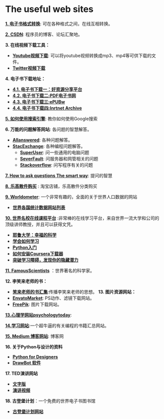 # The useful web sites

[**1. 电子书格式转换**](https://convertio.co/download/f20140181aa5325dcff28a5adc3e9fdd64b1b1/): 可在各种格式之间，在线互相转换。

[**2. CSDN**](https://www.csdn.net/): 程序员的博客、论坛汇聚地。

**3. 在线视频下载工具：**
* [**Youtube视频下载**](https://www.youtubeconverter.io/en2): 可以将youtube视频转换成mp3、mp4等可供下载的文件。  
* [**Twitter视频下载**](http://twittervideodownloader.com/)

**4. 电子书下载地址：**  
* [**4.1. 电子书下载一：好资源分享平台**](http://www.lingocn.com/)  
* [**4.2. 电子书下载二:PDF电子书网**](https://www.xgv5.com/24.html)  
* [**4.3. 电子书下载三:ePUBw**](https://epubw.com/)  
* [**4.4. 电子书下载四:Inrtnet Archive**](https://archive.org/)

[**5. 如何使用搜索引擎**](https://www.lifehack.org/articles/technology/20-tips-use-google-search-efficiently.html): 教你如何使用Google搜索

**6. 万能的问题解答网站**: 各问题的智慧解答。 
* [**Allanswered**](https://www.allanswered.com/about/): 各种问题解答。
* [**StacExchange**](https://stackoverflow.com/): 各种编程问题解答。  
    * [**SuperUser**](https://superuser.com/): 问一些通用的电脑问题
    * [**SeverFault**](https://serverfault.com/): 问服务器和网管相关的问题
    * [**Stackoverflow**](https://stackoverflow.com/): 问写程序有关的问题

[**7. How to ask questions The smart way**](https://github.com/ryanhanwu/How-To-Ask-Questions-The-Smart-Way/blob/master/README-zh_CN.md): 提问的智慧

[**8. 乐高散件购买**](https://item.taobao.com/item.htm?spm=2013.1.0.0.4c3156dbuYOL25&id=42929923254&scm=1007.12144.95220.42296_0_0&pvid=ac7f1542-8316-4cc3-90e3-b90450c85479&utparam=%7B%22x_hestia_source%22%3A%2242296%22%2C%22x_object_type%22%3A%22item%22%2C%22x_mt%22%3A0%2C%22x_src%22%3A%2242296%22%2C%22x_pos%22%3A3%2C%22x_pvid%22%3A%22ac7f1542-8316-4cc3-90e3-b90450c85479%22%2C%22x_object_id%22%3A42929923254%7D) : 淘宝店铺，乐高散件分类购买

[**9. Worldometer**](https://www.worldometers.info/): 一个非常有趣的，全面的关于世界人口数据的网站  
* [**世界各国统计数据网站列表**](https://www.worldometers.info/sources/)

[**10. 世界名校在线课程平台**](https://about.coursera.org/) :非常棒的在线学习平台，来自世界一流大学和公司的顶级讲师教授，并且可以获得文凭。
* [**耶鲁大学：幸福的科学**](https://www.coursera.org/learn/the-science-of-well-being/home/welcome)
* [**学会如何学习**](https://www.coursera.org/learn/ruhe-xuexi#syllabus)
* [**Python入门**](https://www.coursera.org/learn/python?specialization=python#syllabus)
* [**如何安装Coursera下载器**](https://github.com/coursera-dl/coursera-dl#coursera-downloader)
* [**突破学习障碍，发现你的隐藏潜力**](https://www.coursera.org/learn/mindshift#syllabus)

[**11. FamousScientists**](https://www.famousscientists.org/) ：世界著名的科学家。

**12. 李笑来老师的书：**
* [**笑来老师的书汇集**](http://xiaolai.co/search):传播李笑来老师的思想。
**13. 图片资源网站：**  
* [**EnvatoMarket**](https://graphicriver.net/): PS动作、滤镜下载网站。
* [**FreePik**](https://www.freepik.com/): 图片下载网站。

[**13.心理学网站psychologytoday**](https://www.psychologytoday.com/us/basics/self-control): 

[**14.学习网站**](https://xue.cn/hub/):一个超牛逼的有关编程的书籍汇总网站。

[**15. Medium 博客网站**](https://medium.com/): 博客网

**16. 关于Python与设计的资料**
* [**Python for Designers**](https://pythonfordesigners.com/)
* [**DrawBot 软件**](http://www.drawbot.com/)

**17. TED演讲网站**
* [**文字版**](https://ideas.ted.com/)
* [**演讲视频**](https://www.ted.com/)

**18. 古登堡计划**：一个免费的世界电子书图书馆
* [**古登堡计划网站**](http://www.gutenberg.org/wiki/Main_Page)